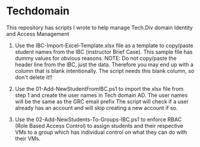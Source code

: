 # Techdomain
This repository has scripts I wrote to help manage Tech.Div domain Identity and Access Management

1. Use the IBC-Import-Excel-Template.xlsx file as a template to copy/paste student names from 
    the IBC (instructor Brief Case). This sample file has dummy values for obvious reasons.
    NOTE: Do not copy/paste the header line from the IBC, just the data. Therefore you may end up with
    a column that is blank intentionally. The script needs this blank column, so don't delete it!!
    
2. Use the 01-Add-NewStudentFromIBC.ps1 to import the xlsx file from step 1 and create the user names
   in Tech domain AD. The user names will be the same as the GRC email prefix
   The script will check if a user already has an account and will skip creating a new account if so.
   
3. Use the 02-Add-NewStudents-To-Groups-IBC.ps1 to enforce RBAC (Role Based Access Control) to assign
   students and their respective VMs to a group which has individual control on what they can do with 
   their VMs.
